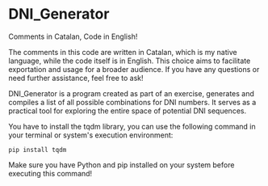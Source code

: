 # DNI_Generator

Comments in Catalan, Code in English!

The comments in this code are written in Catalan, which is my native language, while the code itself is in English. This choice aims to facilitate exportation and usage for a broader audience. If you have any questions or need further assistance, feel free to ask!

DNI_Generator is a program created as part of an exercise, generates and compiles a list of all possible combinations for DNI numbers. It serves as a practical tool for exploring the entire space of potential DNI sequences.

You have to install the tqdm library, you can use the following command in your terminal or system's execution environment:

``pip install tqdm``

Make sure you have Python and pip installed on your system before executing this command!
